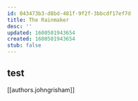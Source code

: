 ```yaml
---
id: 043473b3-d8bd-481f-9f2f-3bbcdf17ef7d
title: The Rainmaker
desc: ''
updated: 1600501943654
created: 1600501943654
stub: false
---
```


## test
[[authors.johngrisham]]
